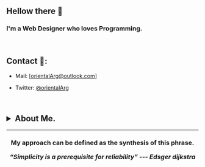 ## Hellow there 👋

<h3>
  I'm a Web Designer who loves Programming.
</h3>
<br>

## Contact 🔗:

- Mail: [orientalArg@outlook.com]

- Twitter: [@orientalArg](https://twitter.com/orientalArg)
<br>

<h2><details>
  <summary>About Me.</summary>
  <br>
  - I'm from Argentina, i worked assemblig concrete molds for two years. 
     -- I learned from that experience that hard work pays off.
  <br>
  
  - 📚 I love reading, my favorite genre is heroic fantasy.
  
  - ☸  I'm buddhist since eight years ago, i believe in the self realization and peace.
  
  - 💻 I'm a hacking enthusiast, and certified ethical hacker (pentester).
  
  - 🧠 I enjoy studying and learning new things, i always try to be up to date with technology.

  <br>
</details>
</h3>
  
<hr>
<h3 align="center">
  <p>My approach can be defined as the synthesis of this phrase.</p>
   <i><strong>“Simplicity is a prerequisite for reliability” --- Edsger dijkstra</strong></i>
   <br>
   <br>
</h3>	
